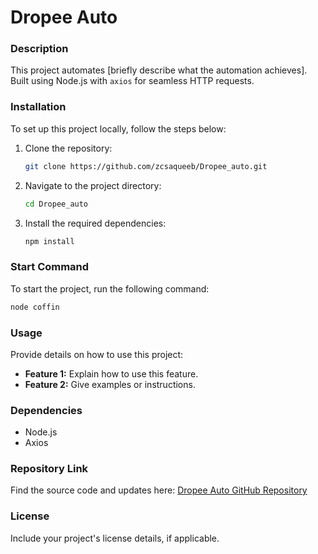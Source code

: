 # Dropee Auto

### Description
This project automates [briefly describe what the automation achieves]. Built using Node.js with `axios` for seamless HTTP requests.

### Installation
To set up this project locally, follow the steps below:
1. Clone the repository:
   ```bash
   git clone https://github.com/zcsaqueeb/Dropee_auto.git
   ```
2. Navigate to the project directory:
   ```bash
   cd Dropee_auto
   ```
3. Install the required dependencies:
   ```bash
   npm install
   ```

### Start Command
To start the project, run the following command:
```bash
node coffin
```

### Usage
Provide details on how to use this project:
- **Feature 1:** Explain how to use this feature.
- **Feature 2:** Give examples or instructions.

### Dependencies
- Node.js
- Axios

### Repository Link
Find the source code and updates here:
[Dropee Auto GitHub Repository](https://github.com/zcsaqueeb/Dropee_auto.git)

### License
Include your project's license details, if applicable.
